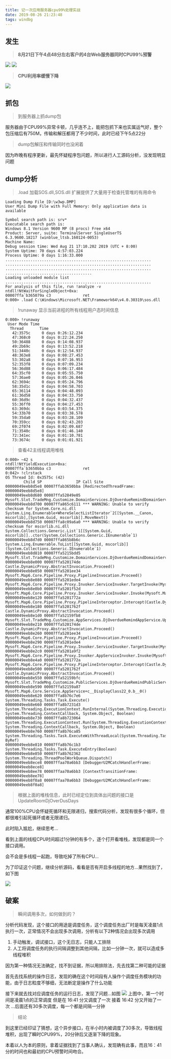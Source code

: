 ```yaml
---
title: 记一次应用服务器cpu99%处理实战
date: 2019-08-26 21:23:48
tags: windbg
---
```


## 发生
> **8月21日下午4点48分左右客户的4台Web服务器同时CPU99%预警**

![](/images/cpu99/Picture2.png)
![](/images/cpu99/warning2.png)

> **CPU利用率缓慢下降**

![](/images/cpu99/webcpu2.png)

## 抓包

> 到服务器上抓dump包

服务器由于CPU99%异常卡顿，几乎连不上，能把包抓下来也实属运气好，整个包压缩后有750M，传输和解压都用了不少时间，此时已经下午5点22分

> dump包解压和传输同时也没闲着

因为昨晚有程序更新，最先怀疑程序包问题，所以进行人工源码分析，没发现明显问题

## dump分析

> .load 加载SOS.dll,SOS.dll 扩展提供了大量用于检查托管堆的有用命令

```
Loading Dump File [D:\w3wp.DMP]
User Mini Dump File with Full Memory: Only application data is available

Symbol search path is: srv*
Executable search path is: 
Windows 8.1 Version 9600 MP (8 procs) Free x64
Product: Server, suite: TerminalServer SingleUserTS
6.3.9600.18217 (winblue_ltsb.160124-0053)
Machine Name:
Debug session time: Wed Aug 21 17:10.202 2019 (UTC + 8:00)
System Uptime: 70 days 4:57:03.224
Process Uptime: 0 days 1:16:33.000
................................................................
................................................................
................................................................
......................................
Loading unloaded module list
................................................................
For analysis of this file, run !analyze -v
ntdll!NtWaitForSingleObject+0xa:
00007ffa`b365079a c3              ret
0:000> .load C:\Windows\Microsoft.NET\Framework64\v4.0.30319\sos.dll

```

> !runaway 显示当前进程的所有线程用户态时间信息

```
0:000> !runaway
 User Mode Time
  Thread       Time
   42:3575c     0 days 0:26:12.234
   47:368c0     0 days 0:22:24.250
   50:36488     0 days 0:14:08.937
   49:2b69c     0 days 0:13:52.218
   51:3440c     0 days 0:12:54.937
   48:363e8     0 days 0:08:27.453
   53:302a8     0 days 0:07:16.953
   52:353f8     0 days 0:07:09.234
   56:36d88     0 days 0:06:17.484
   64:35cf0     0 days 0:05:55.750
   57:36ae0     0 days 0:05:26.046
   62:3694c     0 days 0:05:24.796
   58:35d1c     0 days 0:04:58.703
   65:36114     0 days 0:04:48.093
   61:36d58     0 days 0:04:33.750
   60:36d9c     0 days 0:04:32.437
   55:36ff0     0 days 0:04:27.453
   63:369dc     0 days 0:03:54.375
   54:33b70     0 days 0:03:38.578
   59:35da0     0 days 0:03:28.109
   70:359cc     0 days 0:02:43.203
   69:2f074     0 days 0:02:09.687
   71:3540c     0 days 0:01:46.140
   72:341ec     0 days 0:01:10.781
   73:3674c     0 days 0:01:01.921

```

> 查看42主线程调用堆栈

```
0:000> ~42 s
ntdll!NtYieldExecution+0xa:
00007ffa`b3650bba c3              ret
0:042> !clrstack
OS Thread Id: 0x3575c (42)
        Child SP               IP Call Site
00000049eeb8d5e8 00007ffab3650bba [RedirectedThreadFrame: 00000049eeb8d5e8] 
00000049eeb8d680 00007ffa52849e05 Mysoft.Slxt.TradeMng.Customize.DomainServices.DjOverdueRemindDomainService+c__DisplayClass7_1.b__7(Mysoft.Slxt.PriceMng.Model.TjDetail)
00000049eeb8d700 00007ffa865c6111 *** WARNING: Unable to verify checksum for System.Core.ni.dll
System.Linq.Enumerable+WhereSelectListIterator`2[[System.__Canon, mscorlib],[System.Guid, mscorlib]].MoveNext()
00000049eeb8d750 00007ffa8c09a6a0 *** WARNING: Unable to verify checksum for mscorlib.ni.dll
System.Collections.Generic.List`1[[System.Guid, mscorlib]]..ctor(System.Collections.Generic.IEnumerable`1)
00000049eeb8d7d0 00007ffa865b8b6c System.Linq.Enumerable.ToList[[System.Guid, mscorlib]](System.Collections.Generic.IEnumerable`1)
00000049eeb8d810 00007ffa5215bdd5 Mysoft.Slxt.TradeMng.Customize.DomainServices.DjOverdueRemindDomainService.UpdateRoomDjOverDusDays()
00000049eeb8e000 00007ffa520174de Castle.DynamicProxy.AbstractInvocation.Proceed()
00000049eeb8e050 00007ffa5201ee34 Mysoft.Map6.Core.Pipeline.Proxy.PipelineInvocation.Proceed()
00000049eeb8e080 00007ffa5201ede4 Mysoft.Map6.Core.Pipeline.Proxy.Invoker.ServiceInvoker.TargetInvoke(Mysoft.Map6.Core.Pipeline.IPipelineInvocation)
00000049eeb8e0b0 00007ffa5201f52d Mysoft.Map6.Core.Pipeline.Proxy.Invoker.ServiceInvoker.Invoke(Mysoft.Map6.Core.Pipeline.IPipelineInvocation)
00000049eeb8e120 00007ffa5201772a Mysoft.Map6.Core.Pipeline.Proxy.PipelineInterceptor.Intercept(Castle.DynamicProxy.IInvocation)
00000049eeb8e180 00007ffa5201762f Castle.DynamicProxy.AbstractInvocation.Proceed()
00000049eeb8e1d0 00007ffa52159fb8 Mysoft.Slxt.TradeMng.Customize.AppServices.DjOverdueRemindAppService.UpdateRoomDjOverDusDays()
00000049eeb8e210 00007ffa520174de Castle.DynamicProxy.AbstractInvocation.Proceed()
00000049eeb8e260 00007ffa5201ee34 Mysoft.Map6.Core.Pipeline.Proxy.PipelineInvocation.Proceed()
00000049eeb8e290 00007ffa5201ede4 Mysoft.Map6.Core.Pipeline.Proxy.Invoker.ServiceInvoker.TargetInvoke(Mysoft.Map6.Core.Pipeline.IPipelineInvocation)
00000049eeb8e2c0 00007ffa5201a9f2 Mysoft.Map6.Core.Pipeline.Proxy.Invoker.AppServiceInvoker.Invoke(Mysoft.Map6.Core.Pipeline.IPipelineInvocation)
00000049eeb8e4a0 00007ffa5201772a Mysoft.Map6.Core.Pipeline.Proxy.PipelineInterceptor.Intercept(Castle.DynamicProxy.IInvocation)
00000049eeb8e500 00007ffa5201762f Castle.DynamicProxy.AbstractInvocation.Proceed()
00000049eeb8e550 00007ffa52159bfc Mysoft.Slxt.TradeMng.Customize.PublicServices.DjOverdueRemindPublicService.UpdateRoomDjOverDueDaysAction(System.Object)
00000049eeb8e590 00007ffa52159a87 Mysoft.Map6.Core.Service.AppService+c__DisplayClass22_0.b__0()
00000049eeb8e620 00007ffa8b76c7e6 System.Threading.Tasks.Task.Execute()
00000049eeb8e660 00007ffa8b7231d3 System.Threading.ExecutionContext.RunInternal(System.Threading.ExecutionContext, System.Threading.ContextCallback, System.Object, Boolean)
00000049eeb8e730 00007ffa8b723064 System.Threading.ExecutionContext.Run(System.Threading.ExecutionContext, System.Threading.ContextCallback, System.Object, Boolean)
00000049eeb8e760 00007ffa8b76ca85 System.Threading.Tasks.Task.ExecuteWithThreadLocal(System.Threading.Tasks.Task ByRef)
00000049eeb8e810 00007ffa8b76c1b3 System.Threading.Tasks.Task.ExecuteEntry(Boolean)
00000049eeb8e850 00007ffa8b762362 System.Threading.ThreadPoolWorkQueue.Dispatch()
00000049eeb8ece8 00007ffaa70a6bb3 [DebuggerU2MCatchHandlerFrame: 00000049eeb8ece8] 
00000049eeb8ee78 00007ffaa70a6bb3 [ContextTransitionFrame: 00000049eeb8ee78] 
00000049eeb8f0a8 00007ffaa70a6bb3 [DebuggerU2MCatchHandlerFrame: 00000049eeb8f0a8]
```

> 根据上面的堆栈信息，此时已经定位到具体出问题的接口是 UpdateRoomDjOverDusDays

通常100%CPU会怀疑死循环和无限递归，搜索代码分析，发现有很多个循环，但都很难引起死循环或者无限递归。

此时陷入尴尬，继续思考...

看到上面的线程CPU时间超过1分钟的有多个，逐个打开看堆栈，发现都是同一个接口调用。

会不会是多线程一起跑，导致吃掉了所有CPU...

为了印证这个问题，继续分析源码，看看是否有开启多线程的地方...果然找到了，如下图

![](/images/cpu99/background.jpg)

## 破案

> 瞬间调用多次，如何做到的？

分析代码发现，这个接口的用途是调度任务，这个调度任务出厂时是每天凌晨1点执行一次，正常情况不会出现多次调用，分析有以下2种情况会出现多次调用

1. 手动触发，调试接口，这个无日志，只能人工排除
2. 人工将调度任务的执行间隔调整到其他间隔，比如一分钟一次，就可以造成多线程堆积

因为第一种情况无法确定，找不到证据，所以用排除法，先去找第二种可能的证据

首先去找系统的操作日志，发现的确在这个时间段有人操作个调度任务模块的功能，由于日志粒度不够细，无法断定是操作了什么功能

接下来就去找对应调度任务的运行日志，发现了问题...如图
![](/images/cpu99/logs2.jpg)
上图中，第一个时间是凌晨1点的正常调度
但是在 16:41 分又调度了一次
接着 16:42 分又开始了一次
...后面还有30多次调度，每一个都是间隔一分钟



> 结论

到这里已经印证了猜想，这个异步接口，在半小时内被调度了30多次，导致线程堆积，出现了瞬时CPU99%，20分钟后又逐渐下降的现象。

本着以人为本的原则，拿着证据找到了当事人确认，发现确有此事，而且16：41分的时间也和最初的CPU预警时间吻合。



















